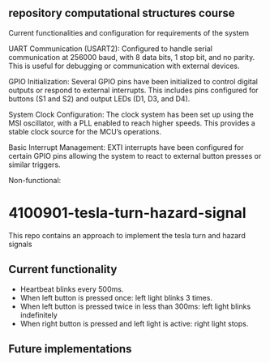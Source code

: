 
## repository computational structures course

Current functionalities and configuration for requirements of the system

UART Communication (USART2): Configured to handle serial communication at 256000 baud, with 8 data bits, 1 stop bit, and no parity.
This is useful for debugging or communication with external devices.

GPIO Initialization: Several GPIO pins have been initialized to control digital outputs or respond to external interrupts.
This includes pins configured for buttons (S1 and S2) and output LEDs (D1, D3, and D4).

System Clock Configuration: The clock system has been set up using the MSI oscillator, with a PLL enabled to reach higher speeds.
This provides a stable clock source for the MCU’s operations.

Basic Interrupt Management: EXTI interrupts have been configured for certain GPIO pins
allowing the system to react to external button presses or similar triggers.

Non-functional:

# 4100901-tesla-turn-hazard-signal
This repo contains an approach to implement the tesla turn and hazard signals

## Current functionality

* Heartbeat blinks every 500ms.
* When left button is pressed once: left light blinks 3 times.
* When left button is pressed twice in less than 300ms: left light blinks indefinitely
* When right button is pressed and left light is active: right light stops.

## Future implementations

